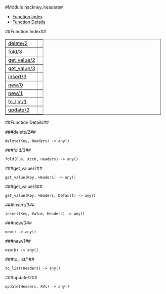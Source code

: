 

#Module hackney_headers#
* [Function Index](#index)
* [Function Details](#functions)


<a name="index"></a>

##Function Index##


<table width="100%" border="1" cellspacing="0" cellpadding="2" summary="function index"><tr><td valign="top"><a href="#delete-2">delete/2</a></td><td></td></tr><tr><td valign="top"><a href="#fold-3">fold/3</a></td><td></td></tr><tr><td valign="top"><a href="#get_value-2">get_value/2</a></td><td></td></tr><tr><td valign="top"><a href="#get_value-3">get_value/3</a></td><td></td></tr><tr><td valign="top"><a href="#insert-3">insert/3</a></td><td></td></tr><tr><td valign="top"><a href="#new-0">new/0</a></td><td></td></tr><tr><td valign="top"><a href="#new-1">new/1</a></td><td></td></tr><tr><td valign="top"><a href="#to_list-1">to_list/1</a></td><td></td></tr><tr><td valign="top"><a href="#update-2">update/2</a></td><td></td></tr></table>


<a name="functions"></a>

##Function Details##

<a name="delete-2"></a>

###delete/2##


`delete(Key, Headers) -> any()`

<a name="fold-3"></a>

###fold/3##


`fold(Fun, Acc0, Headers) -> any()`

<a name="get_value-2"></a>

###get_value/2##


`get_value(Key, Headers) -> any()`

<a name="get_value-3"></a>

###get_value/3##


`get_value(Key, Headers, Default) -> any()`

<a name="insert-3"></a>

###insert/3##


`insert(Key, Value, Headers) -> any()`

<a name="new-0"></a>

###new/0##


`new() -> any()`

<a name="new-1"></a>

###new/1##


`new(D) -> any()`

<a name="to_list-1"></a>

###to_list/1##


`to_list(Headers) -> any()`

<a name="update-2"></a>

###update/2##


`update(Headers, KVs) -> any()`

